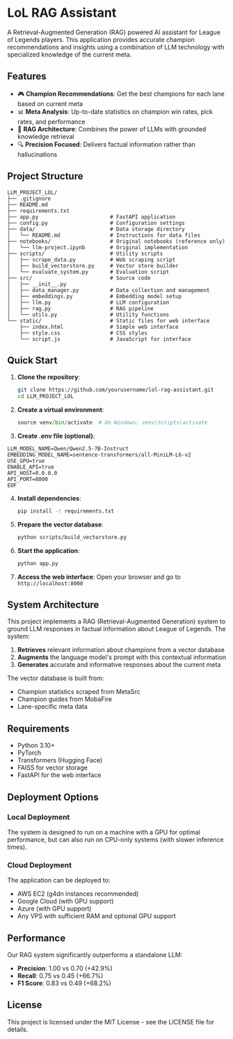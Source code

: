 # LoL RAG Assistant

A Retrieval-Augmented Generation (RAG) powered AI assistant for League of Legends players. This application provides accurate champion recommendations and insights using a combination of LLM technology with specialized knowledge of the current meta.

## Features

- 🎮 **Champion Recommendations**: Get the best champions for each lane based on current meta
- 📊 **Meta Analysis**: Up-to-date statistics on champion win rates, pick rates, and performance
- 🧠 **RAG Architecture**: Combines the power of LLMs with grounded knowledge retrieval
- 🔍 **Precision Focused**: Delivers factual information rather than hallucinations

## Project Structure


```
LLM_PROJECT_LOL/
├── .gitignore
├── README.md
├── requirements.txt
├── app.py                       # FastAPI application
├── config.py                    # Configuration settings
├── data/                        # Data storage directory
│   └── README.md                # Instructions for data files
├── notebooks/                   # Original notebooks (reference only)
│   └── llm-project.ipynb        # Original implementation
├── scripts/                     # Utility scripts
│   ├── scrape_data.py           # Web scraping script
│   ├── build_vectorstore.py     # Vector store builder
│   └── evaluate_system.py       # Evaluation script
├── src/                         # Source code
│   ├── __init__.py
│   ├── data_manager.py          # Data collection and management
│   ├── embeddings.py            # Embedding model setup
│   ├── llm.py                   # LLM configuration
│   ├── rag.py                   # RAG pipeline
│   └── utils.py                 # Utility functions
└── static/                      # Static files for web interface
    ├── index.html               # Simple web interface
    ├── style.css                # CSS styles
    └── script.js                # JavaScript for interface
```




## Quick Start

1. **Clone the repository**:
   ```bash
   git clone https://github.com/yourusername/lol-rag-assistant.git
   cd LLM_PROJECT_LOL
   ```
2. **Create a virtual environment**:
   ```python -m venv venv
   source venv/bin/activate  # On Windows: venv\Scripts\activate
   ```

3. **Create .env file (optional)**:
```cat > .env << EOF
LLM_MODEL_NAME=Qwen/Qwen2.5-7B-Instruct
EMBEDDING_MODEL_NAME=sentence-transformers/all-MiniLM-L6-v2
USE_GPU=true
ENABLE_API=true
API_HOST=0.0.0.0
API_PORT=8000
EOF
```

4. **Install dependencies**:
   ```bash
   pip install -r requirements.txt
   ```

5. **Prepare the vector database**:
   ```bash
   python scripts/build_vectorstore.py
   ```

6. **Start the application**:
   ```bash
   python app.py
   ```

7. **Access the web interface**:
   Open your browser and go to `http://localhost:8000`

## System Architecture

This project implements a RAG (Retrieval-Augmented Generation) system to ground LLM responses in factual information about League of Legends. The system:

1. **Retrieves** relevant information about champions from a vector database
2. **Augments** the language model's prompt with this contextual information
3. **Generates** accurate and informative responses about the current meta

The vector database is built from:
- Champion statistics scraped from MetaSrc
- Champion guides from MobaFire
- Lane-specific meta data

## Requirements

- Python 3.10+
- PyTorch
- Transformers (Hugging Face)
- FAISS for vector storage
- FastAPI for the web interface

## Deployment Options

### Local Deployment

The system is designed to run on a machine with a GPU for optimal performance, but can also run on CPU-only systems (with slower inference times).

### Cloud Deployment

The application can be deployed to:
- AWS EC2 (g4dn instances recommended)
- Google Cloud (with GPU support)
- Azure (with GPU support)
- Any VPS with sufficient RAM and optional GPU support

## Performance

Our RAG system significantly outperforms a standalone LLM:

- **Precision**: 1.00 vs 0.70 (+42.9%)
- **Recall**: 0.75 vs 0.45 (+66.7%)
- **F1 Score**: 0.83 vs 0.49 (+68.2%)


## License

This project is licensed under the MIT License - see the LICENSE file for details.